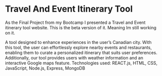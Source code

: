 # Travel And Event Itinerary Tool
As the Final Project from my Bootcamp I presented a Travel and Event itinerary tool website.
This is the beta version of it. Meaning Im still working on it.

A tool designed to enhance experiences in the user’s Canadian city. With this tool, the user can effortlessly explore nearby events and restaurants, enabling them to curate a personalized itinerary that suits user preferences. Additionally, our tool provides users with weather information and an interactive Google maps feature.
Technologies used: REACT.js, HTML, CSS, JavaScript, Node.js, Express, MongoDB
